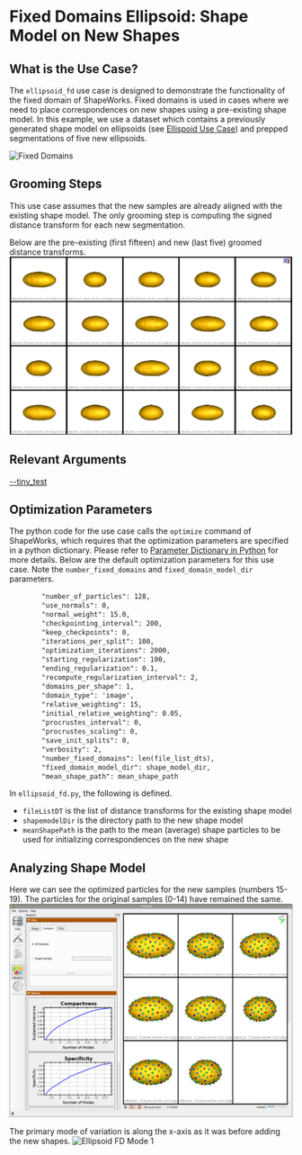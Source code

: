 # Fixed Domains Ellipsoid: Shape Model on New Shapes

## What is the Use Case? 
The `ellipsoid_fd` use case is designed to demonstrate the functionality of the fixed domain of ShapeWorks. Fixed domains is used in cases where we need to place correspondences on new shapes using a pre-existing shape model. In this example, we use a dataset which contains a previously generated shape model on ellipsoids (see [Ellispoid Use Case](ellipsoid.md)) and prepped segmentations of five new ellipsoids.

![Fixed Domains](../../img/use-cases/fixed-domains.png)

## Grooming Steps
This use case assumes that the new samples are already aligned with the existing shape model. The only grooming step is computing the signed distance transform for each new segmentation.

Below are the pre-existing (first fifteen) and new (last five) groomed distance transforms.
![Fixed domain ellipsoid distance transforms](../../img/use-cases/ellipsoids_fd_input.png)

## Relevant Arguments
[--tiny_test](../use-cases.md#-tiny_test)

## Optimization Parameters
The python code for the use case calls the `optimize` command of ShapeWorks, which requires that the optimization parameters are specified in a python dictionary. Please refer to [Parameter Dictionary in Python](../../workflow/optimize.md#parameter-dictionary-in-python) for more details. 
Below are the default optimization parameters for this use case. Note the `number_fixed_domains` and `fixed_domain_model_dir` parameters.

```
        "number_of_particles": 128,
        "use_normals": 0,
        "normal_weight": 15.0,
        "checkpointing_interval": 200,
        "keep_checkpoints": 0,
        "iterations_per_split": 100,
        "optimization_iterations": 2000,
        "starting_regularization": 100,
        "ending_regularization": 0.1,
        "recompute_regularization_interval": 2,
        "domains_per_shape": 1,
        "domain_type": 'image',
        "relative_weighting": 15,
        "initial_relative_weighting": 0.05,
        "procrustes_interval": 0,
        "procrustes_scaling": 0,
        "save_init_splits": 0,
        "verbosity": 2,
        "number_fixed_domains": len(file_list_dts),
        "fixed_domain_model_dir": shape_model_dir,
        "mean_shape_path": mean_shape_path
```

In `ellipsoid_fd.py`, the following is defined.

- `fileListDT` is the list of distance transforms for the existing shape model
- `shapemodelDir` is the directory path to the new shape model
- `meanShapePath` is the path to the mean (average) shape particles to be used for initializing correspondences on the new shape

## Analyzing Shape Model

Here we can see the optimized particles for the new samples (numbers 15-19). The particles for the original samples (0-14) have remained the same.
![Ellipsoid FD Optimization](../../img/use-cases/ellipsoid_fd.png)

The primary mode of variation is along the x-axis as it was before adding the new shapes.
![Ellipsoid FD Mode 1](https://sci.utah.edu/~shapeworks/doc-resources/gifs/ellipsoid_fd_mode1.gif)

